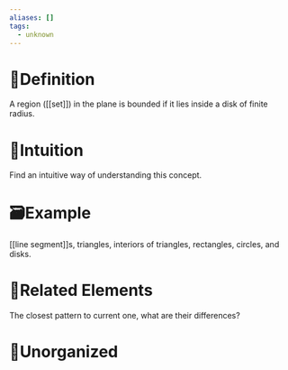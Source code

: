 ```yaml
---
aliases: []
tags:
  - unknown
---
```



# 📝Definition
A region ([[set]]) in the plane is bounded if it lies inside a disk of finite radius.


# 🧠Intuition
Find an intuitive way of understanding this concept.

# 🗃Example
[[line segment]]s, triangles, interiors of triangles, rectangles, circles, and disks.

# 🌱Related Elements
The closest pattern to current one, what are their differences?


# 🍂Unorganized